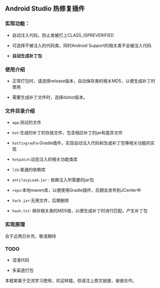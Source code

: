 ## Android Studio 热修复插件

### 实现功能：

- 自动注入代码，防止类被打上CLASS_ISPREVERIFIED

- 可选择不被注入的代码类，同时Android Support的相关类不会被注入代码

- **自动生成补丁包**


### 使用介绍

- 正常打包时，请选择release版本，自动保存类的相关MD5，以便生成补丁时使用

- 需要生成补丁文件时，选择dohot版本。


### 文件目录介绍

- `app`:测试的文件

- `hot`:生成的补丁的存放文件，包含相应补丁的jar和差异文件

- `hotfixgradle`:Gradle插件，实现自动注入代码和生成补丁包等相关功能的实现

- `hotpatch`:动态注入的相关功能类库

- `lib`:普通的依赖库

- `antilazyLoad.jar` : 依赖注入所需要的jar包

- `repo`:本地maven库，以便使用Gradle插件，后期会发布到JCenter中

- `hack.jar`:无用文件，后期删除

- `hash.txt`: 保存相关类的MD5值，以便生成补丁时进行匹配，产生补丁包 


### 实现原理

会于近两日补充，敬请期待

### TODO

- 混淆代码

- 多渠道打包


本框架属于交流学习使用，欢迎转载，但请注上原文链接，谢谢合作。





